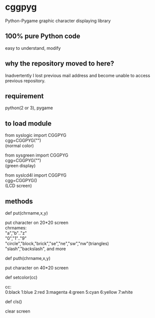 # cggpyg
Python-Pygame graphic character displaying library

## 100% pure Python code
easy to understand, modify

## why the repository moved to here?
Inadvertently I lost previous mail address and become unable to access previous repository.

## requirement

python(2 or 3), pygame

## to load module

from syslogic import CGGPYG<br />
cgg=CGGPYG("")<br />
(normal color)

from sysgreen import CGGPYG<br />
cgg=CGGPYG("")<br />
(green display)

from syslcd4l import CGGPYG<br />
cgg=CGGPYG()<br />
(LCD screen)

## methods

def put(chrname,x,y)

put character on 20*20 screen<br />
chrnames:<br />
"a","b".."z"<br />
"0","1".."9"<br />
"circle","block,"brick","se","ne","sw","nw"(triangles)<br />
"slash","backslash", and more

def puth(chrname,x,y)

put character on 40*20 screen

def setcolor(cc)

cc:<br />
0:black 1:blue 2:red 3:magenta 4:green 5:cyan 6:yellow 7:white

def cls()

clear screen
